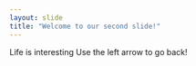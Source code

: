 ```yaml
---
layout: slide
title: "Welcome to our second slide!"
---
```

Life is interesting
Use the left arrow to go back!
